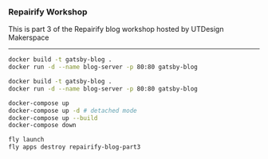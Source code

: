 ### Repairify Workshop

This is part 3 of the Repairify blog workshop hosted by UTDesign Makerspace

---

```bash
docker build -t gatsby-blog .
docker run -d --name blog-server -p 80:80 gatsby-blog
```

```bash
docker build -t gatsby-blog .
docker run -d --name blog-server -p 80:80 gatsby-blog
```

```bash
docker-compose up
docker-compose up -d # detached mode
docker-compose up --build
docker-compose down
```

```bash
fly launch
fly apps destroy repairify-blog-part3
```